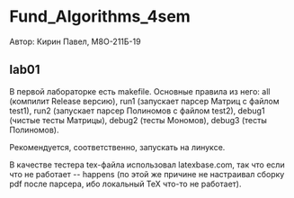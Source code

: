 # Fund_Algorithms_4sem

Автор: Кирин Павел, М8О-211Б-19

## lab01

В первой лабораторке есть makefile. Основные правила из него: all (компилит Release версию), run1 (запускает парсер Матриц с файлом test1), run2 (запускает парсер Полиномов с файлом test2), debug1 (чистые тесты Матрицы), debug2 (тесты Мономов), debug3 (тесты Полиномов).

Рекомендуется, соответственно, запускать на линуксе. 

В качестве тестера tex-файла использовал latexbase.com, так что если что не работает -- happens (по этой же причине не настраивал сборку pdf после парсера, ибо локальный TeX что-то не работает).
